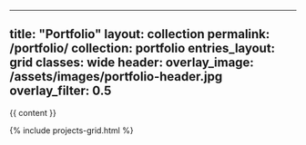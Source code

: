 <!-- _pages/portfolio.md -->

---
title: "Portfolio"
layout: collection
permalink: /portfolio/
collection: portfolio
entries_layout: grid
classes: wide
header:
  overlay_image: /assets/images/portfolio-header.jpg
  overlay_filter: 0.5
---

{{ content }}

{% include projects-grid.html %}
